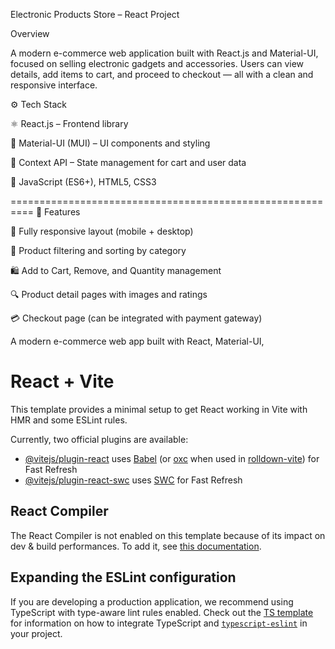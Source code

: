 Electronic Products Store – React Project

Overview

A modern e-commerce web application built with React.js and Material-UI, focused on selling electronic gadgets and accessories.
Users can view details, add items to cart, and proceed to checkout — all with a clean and responsive interface.

⚙️ Tech Stack

⚛️ React.js – Frontend library

💅 Material-UI (MUI) – UI components and styling 

🔄 Context API – State management for cart and user data

🧰 JavaScript (ES6+), HTML5, CSS3


 ==========================================================
🚀 Features

📱 Fully responsive layout (mobile + desktop)

🧩 Product filtering and sorting by category

🛍️ Add to Cart, Remove, and Quantity management

🔍 Product detail pages with images and ratings

💳 Checkout page (can be integrated with payment gateway)


A modern e-commerce web app built with React, Material-UI,

# React + Vite

This template provides a minimal setup to get React working in Vite with HMR and some ESLint rules.

Currently, two official plugins are available:

- [@vitejs/plugin-react](https://github.com/vitejs/vite-plugin-react/blob/main/packages/plugin-react) uses [Babel](https://babeljs.io/) (or [oxc](https://oxc.rs) when used in [rolldown-vite](https://vite.dev/guide/rolldown)) for Fast Refresh
- [@vitejs/plugin-react-swc](https://github.com/vitejs/vite-plugin-react/blob/main/packages/plugin-react-swc) uses [SWC](https://swc.rs/) for Fast Refresh

## React Compiler

The React Compiler is not enabled on this template because of its impact on dev & build performances. To add it, see [this documentation](https://react.dev/learn/react-compiler/installation).

## Expanding the ESLint configuration

If you are developing a production application, we recommend using TypeScript with type-aware lint rules enabled. Check out the [TS template](https://github.com/vitejs/vite/tree/main/packages/create-vite/template-react-ts) for information on how to integrate TypeScript and [`typescript-eslint`](https://typescript-eslint.io) in your project.
